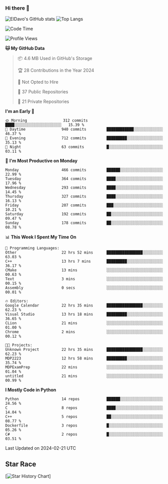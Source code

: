 ### Hi there 👋
![ElDavo's GitHub stats](https://github-readme-stats.vercel.app/api?username=ElDavoo&show_icons=true&theme=chartreuse-dark)
![Top Langs](https://github-readme-stats.vercel.app/api/top-langs/?username=ElDavoo&theme=chartreuse-dark&layout=compact)

<!--START_SECTION:waka-->
![Code Time](http://img.shields.io/badge/Code%20Time-956%20hrs%2028%20mins-blue)

![Profile Views](http://img.shields.io/badge/Profile%20Views-0-blue)

**🐱 My GitHub Data** 

> 📦 4.6 MB Used in GitHub's Storage 
 > 
> 🏆 28 Contributions in the Year 2024
 > 
> 🚫 Not Opted to Hire
 > 
> 📜 37 Public Repositories 
 > 
> 🔑 21 Private Repositories 
 > 
**I'm an Early 🐤** 

```text
🌞 Morning                312 commits         ████░░░░░░░░░░░░░░░░░░░░░   15.39 % 
🌆 Daytime                940 commits         ████████████░░░░░░░░░░░░░   46.37 % 
🌃 Evening                712 commits         █████████░░░░░░░░░░░░░░░░   35.13 % 
🌙 Night                  63 commits          █░░░░░░░░░░░░░░░░░░░░░░░░   03.11 % 
```
📅 **I'm Most Productive on Monday** 

```text
Monday                   466 commits         ██████░░░░░░░░░░░░░░░░░░░   22.99 % 
Tuesday                  364 commits         ████░░░░░░░░░░░░░░░░░░░░░   17.96 % 
Wednesday                293 commits         ████░░░░░░░░░░░░░░░░░░░░░   14.45 % 
Thursday                 327 commits         ████░░░░░░░░░░░░░░░░░░░░░   16.13 % 
Friday                   207 commits         ███░░░░░░░░░░░░░░░░░░░░░░   10.21 % 
Saturday                 192 commits         ██░░░░░░░░░░░░░░░░░░░░░░░   09.47 % 
Sunday                   178 commits         ██░░░░░░░░░░░░░░░░░░░░░░░   08.78 % 
```


📊 **This Week I Spent My Time On** 

```text
💬 Programming Languages: 
Other                    22 hrs 52 mins      ████████████████░░░░░░░░░   63.03 % 
C++                      13 hrs 7 mins       █████████░░░░░░░░░░░░░░░░   36.17 % 
CMake                    13 mins             ░░░░░░░░░░░░░░░░░░░░░░░░░   00.63 % 
Text                     3 mins              ░░░░░░░░░░░░░░░░░░░░░░░░░   00.15 % 
Assembly                 0 secs              ░░░░░░░░░░░░░░░░░░░░░░░░░   00.01 % 

🔥 Editors: 
Google Calendar          22 hrs 35 mins      ████████████████░░░░░░░░░   62.23 % 
Visual Studio            13 hrs 18 mins      █████████░░░░░░░░░░░░░░░░   36.65 % 
CLion                    21 mins             ░░░░░░░░░░░░░░░░░░░░░░░░░   01.00 % 
Chrome                   2 mins              ░░░░░░░░░░░░░░░░░░░░░░░░░   00.12 % 

🐱‍💻 Projects: 
Unknown Project          22 hrs 35 mins      ████████████████░░░░░░░░░   62.23 % 
MDP2223                  12 hrs 58 mins      █████████░░░░░░░░░░░░░░░░   35.74 % 
MDPExamPrep              22 mins             ░░░░░░░░░░░░░░░░░░░░░░░░░   01.04 % 
untitled                 21 mins             ░░░░░░░░░░░░░░░░░░░░░░░░░   00.99 % 
```

**I Mostly Code in Python** 

```text
Python                   14 repos            ██████░░░░░░░░░░░░░░░░░░░   24.56 % 
C                        8 repos             ████░░░░░░░░░░░░░░░░░░░░░   14.04 % 
C++                      5 repos             ██░░░░░░░░░░░░░░░░░░░░░░░   08.77 % 
Dockerfile               3 repos             █░░░░░░░░░░░░░░░░░░░░░░░░   05.26 % 
C#                       2 repos             █░░░░░░░░░░░░░░░░░░░░░░░░   03.51 % 
```




 Last Updated on 2024-02-21 UTC
<!--END_SECTION:waka-->

## Star Race

[![Star History Chart](https://api.star-history.com/svg?repos=ElDavoo/WhatsApp-Crypt14-Crypt15-Decrypter,ElDavoo/TuringOS,EliteAndroidApps/WhatsApp-Crypt12-Decrypter,KnugiHK/Whatsapp-Chat-Exporter&type=Date)]
